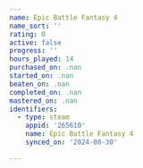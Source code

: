 ```yaml
---
name: Epic Battle Fantasy 4
name_sort: ''
rating: 0
active: false
progress: ''
hours_played: 14
purchased_on: .nan
started_on: .nan
beaten_on: .nan
completed_on: .nan
mastered_on: .nan
identifiers:
  - type: steam
    appid: '265610'
    name: Epic Battle Fantasy 4
    synced_on: '2024-08-30'

---
```

